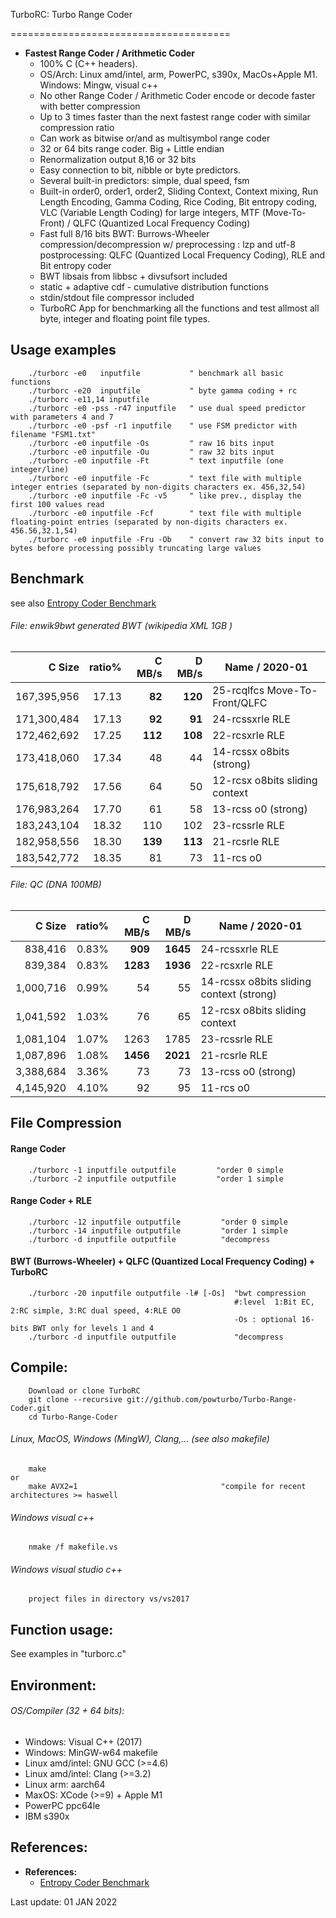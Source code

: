 TurboRC: Turbo Range Coder

======================================
* **Fastest Range Coder / Arithmetic Coder**
  * 100% C (C++ headers). 
  * OS/Arch: Linux amd/intel, arm, PowerPC, s390x, MacOs+Apple M1. Windows: Mingw, visual c++
  * No other Range Coder / Arithmetic Coder encode or decode faster with better compression
  * Up to 3 times faster than the next fastest range coder with similar compression ratio
  * Can work as bitwise or/and as multisymbol range coder
  * 32 or 64 bits range coder. Big + Little endian
  * Renormalization output 8,16 or 32 bits 
  * Easy connection to bit, nibble or byte predictors. 
  * Several built-in predictors: simple, dual speed, fsm
  * Built-in order0, order1, order2, Sliding Context, Context mixing,
            Run Length Encoding, Gamma Coding, Rice Coding,
            Bit entropy coding, VLC (Variable Length Coding) for large integers, 
            MTF (Move-To-Front) / QLFC (Quantized Local Frequency Coding)
  * Fast full 8/16 bits BWT: Burrows-Wheeler compression/decompression w/
    preprocessing : lzp and utf-8
    postprocessing: QLFC (Quantized Local Frequency Coding), RLE and Bit entropy coder
  * BWT libsais from libbsc + divsufsort included
  * static + adaptive cdf - cumulative distribution functions
  * stdin/stdout file compressor included
  * TurboRC App for benchmarking all the functions and test allmost all byte, integer and floating point file types.

## Usage examples
        ./turborc -e0   inputfile           " benchmark all basic functions
        ./turborc -e20  inputfile           " byte gamma coding + rc
        ./turborc -e11,14 inputfile
        ./turborc -e0 -pss -r47 inputfile   " use dual speed predictor with parameters 4 and 7
        ./turborc -e0 -psf -r1 inputfile    " use FSM predictor with filename "FSM1.txt"
        ./turborc -e0 inputfile -Os         " raw 16 bits input
        ./turborc -e0 inputfile -Ou         " raw 32 bits input
        ./turborc -e0 inputfile -Ft         " text inputfile (one integer/line) 
        ./turborc -e0 inputfile -Fc         " text file with multiple integer entries (separated by non-digits characters ex. 456,32,54)
		./turborc -e0 inputfile -Fc -v5     " like prev., display the first 100 values read
        ./turborc -e0 inputfile -Fcf        " text file with multiple floating-point entries (separated by non-digits characters ex. 456.56,32.1,54)
        ./turborc -e0 inputfile -Fru -Ob    " convert raw 32 bits input to bytes before processing possibly truncating large values

## Benchmark
   see also [Entropy Coder Benchmark](https://sites.google.com/site/powturbo/entropy-coder) 


###### File: enwik9bwt generated BWT (wikipedia XML 1GB )
		
|C Size|ratio%|C MB/s|D MB/s|Name / 2020-01|
|--------:|-----:|--------:|--------:|---------------------------------------|
|167,395,956|17.13|**82**|**120**|25-rcqlfcs  Move-To-Front/QLFC              |
|171,300,484|17.13|**92**|**91**|24-rcssxrle  RLE                              |
|172,462,692|17.25|**112**|**108**|22-rcsxrle RLE                              |
|173,418,060|17.34|   48|  44|14-rcssx o8bits (strong)|
|175,618,792|17.56|   64|  50|12-rcsx  o8bits sliding context          |
|176,983,264|17.70|   61|  58|13-rcss  o0 (strong)                     |
|183,243,104|18.32|  110| 102|23-rcssrle RLE	                           |
|182,958,556|18.30|**139**|**113**|21-rcsrle RLE 	                           |
|183,542,772|18.35|  81 | 73|11-rcs   o0 	                           |

###### File: QC (DNA 100MB)

|C Size|ratio%|C MB/s|D MB/s|Name / 2020-01|
|--------:|-----:|--------:|--------:|---------------------------------------|
|  838,416 | 0.83% | **909**|**1645**|24-rcssxrle RLE|
|  839,384 | 0.83% | **1283**|**1936**|22-rcsxrle RLE|
| 1,000,716 | 0.99% |   54|  55|14-rcssx o8bits sliding context (strong) 	|
| 1,041,592 | 1.03% |   76|  65|12-rcsx  o8bits sliding context 	        |
| 1,081,104 | 1.07% | 1263|1785|23-rcssrle RLE|
| 1,087,896 | 1.08% |**1456**|**2021**|21-rcsrle RLE|
| 3,388,684 | 3.36% |   73|  73|13-rcss  o0 (strong)|
| 4,145,920 | 4.10% |   92|  95|11-rcs   o0 	    |

## File Compression

#### Range Coder
        ./turborc -1 inputfile outputfile         "order 0 simple
        ./turborc -2 inputfile outputfile         "order 1 simple

#### Range Coder + RLE
        ./turborc -12 inputfile outputfile         "order 0 simple
        ./turborc -14 inputfile outputfile         "order 1 simple
        ./turborc -d inputfile outputfile          "decompress

#### BWT (Burrows-Wheeler) + QLFC (Quantized Local Frequency Coding) + TurboRC

        ./turborc -20 inputfile outputfile -l# [-Os]  "bwt compression 
		                                              #:level  1:Bit EC, 2:RC simple, 3:RC dual speed, 4:RLE O0
													  -Os : optional 16-bits BWT only for levels 1 and 4
        ./turborc -d inputfile outputfile             "decompress

## Compile:
        Download or clone TurboRC
		git clone --recursive git://github.com/powturbo/Turbo-Range-Coder.git
		cd Turbo-Range-Coder
        
###### Linux, MacOS, Windows (MingW), Clang,... (see also makefile)
		make
	or
		make AVX2=1                                "compile for recent architectures >= haswell
     
###### Windows visual c++
		nmake /f makefile.vs

###### Windows visual studio c++
		project files in directory vs/vs2017

## Function usage:
See examples in "turborc.c"

## Environment:
###### OS/Compiler (32 + 64 bits):
- Windows: Visual C++ (2017)
- Windows: MinGW-w64 makefile
- Linux amd/intel: GNU GCC (>=4.6)
- Linux amd/intel: Clang (>=3.2)
- Linux arm: aarch64
- MaxOS: XCode (>=9) + Apple M1
- PowerPC ppc64le
- IBM s390x

## References:

* **References:**
  * <a name="a"></a>[Entropy Coder Benchmark](https://sites.google.com/site/powturbo/entropy-coder) 

Last update:  01 JAN 2022
